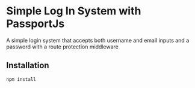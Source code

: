 # Simple Log In System with PassportJs

A simple login system that accepts both username and email inputs and a password with a route protection middleware



## Installation

```bash
npm install
